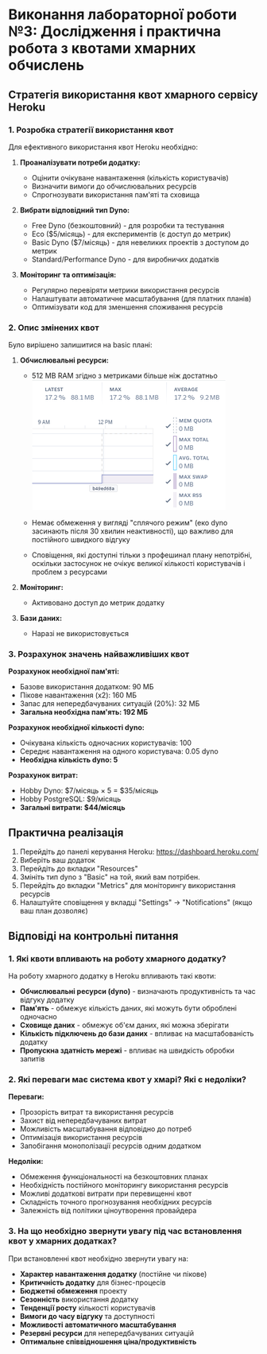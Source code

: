 # Виконання лабораторної роботи №3: Дослідження і практична робота з квотами хмарних обчислень

## Стратегія використання квот хмарного сервісу Heroku

### 1. Розробка стратегії використання квот

Для ефективного використання квот Heroku необхідно:

1. **Проаналізувати потреби додатку:**
   - Оцінити очікуване навантаження (кількість користувачів)
   - Визначити вимоги до обчислювальних ресурсів
   - Спрогнозувати використання пам'яті та сховища

2. **Вибрати відповідний тип Dyno:**
   - Free Dyno (безкоштовний) - для розробки та тестування
   - Eco ($5/місяць) - для експериментів (є доступ до метрик)
   - Basic Dyno ($7/місяць) - для невеликих проектів з доступом до метрик
   - Standard/Performance Dyno - для виробничих додатків

3. **Моніторинг та оптимізація:**
   - Регулярно перевіряти метрики використання ресурсів
   - Налаштувати автоматичне масштабування (для платних планів)
   - Оптимізувати код для зменшення споживання ресурсів

### 2. Опис змінених квот

Було вирішено залишитися на basic плані:

1. **Обчислювальні ресурси:**
   - 512 MB RAM згідно з метриками більше ніж достатньо
  ![alt text](image.png)

   - Немає обмеження у вигляді "сплячого режим" (еко dyno засинають після 30 хвилин неактивності), що важливо для постійного швидкого відгуку
   - Сповіщення, які доступні тільки з профешинал плану непотрібні, оскільки застосунок не очікує великої кількості користувачів і проблем з ресурсами

2. **Моніторинг:**
   - Активовано доступ до метрик додатку

3. **Бази даних:**
   - Наразі не використовується

### 3. Розрахунок значень найважливіших квот

**Розрахунок необхідної пам'яті:**

- Базове використання додатком: 90 МБ
- Пікове навантаження (х2): 160 МБ
- Запас для непередбачуваних ситуацій (20%): 32 МБ
- **Загальна необхідна пам'ять: 192 МБ**

**Розрахунок необхідної кількості dyno:**

- Очікувана кількість одночасних користувачів: 100
- Середнє навантаження на одного користувача: 0.05 dyno
- **Необхідна кількість dyno: 5**

**Розрахунок витрат:**

- Hobby Dyno: $7/місяць × 5 = $35/місяць
- Hobby PostgreSQL: $9/місяць
- **Загальні витрати: $44/місяць**

## Практична реалізація

1. Перейдіть до панелі керування Heroku: <https://dashboard.heroku.com/>
2. Виберіть ваш додаток
3. Перейдіть до вкладки "Resources"
4. Змініть тип dyno з "Basic" на той, який вам потрібен.
5. Перейдіть до вкладки "Metrics" для моніторингу використання ресурсів
6. Налаштуйте сповіщення у вкладці "Settings" → "Notifications" (якщо ваш план дозволяє)

## Відповіді на контрольні питання

### 1. Які квоти впливають на роботу хмарного додатку?

На роботу хмарного додатку в Heroku впливають такі квоти:

- **Обчислювальні ресурси (dyno)** - визначають продуктивність та час відгуку додатку
- **Пам'ять** - обмежує кількість даних, які можуть бути оброблені одночасно
- **Сховище даних** - обмежує об'єм даних, які можна зберігати
- **Кількість підключень до бази даних** - впливає на масштабованість додатку
- **Пропускна здатність мережі** - впливає на швидкість обробки запитів

### 2. Які переваги має система квот у хмарі? Які є недоліки?

**Переваги:**

- Прозорість витрат та використання ресурсів
- Захист від непередбачуваних витрат
- Можливість масштабування відповідно до потреб
- Оптимізація використання ресурсів
- Запобігання монополізації ресурсів одним додатком

**Недоліки:**

- Обмеження функціональності на безкоштовних планах
- Необхідність постійного моніторингу використання ресурсів
- Можливі додаткові витрати при перевищенні квот
- Складність точного прогнозування необхідних ресурсів
- Залежність від політики ціноутворення провайдера

### 3. На що необхідно звернути увагу під час встановлення квот у хмарних додатках?

При встановленні квот необхідно звернути увагу на:

- **Характер навантаження додатку** (постійне чи пікове)
- **Критичність додатку** для бізнес-процесів
- **Бюджетні обмеження** проекту
- **Сезонність** використання додатку
- **Тенденції росту** кількості користувачів
- **Вимоги до часу відгуку** та доступності
- **Можливості автоматичного масштабування**
- **Резервні ресурси** для непередбачуваних ситуацій
- **Оптимальне співвідношення ціна/продуктивність**
